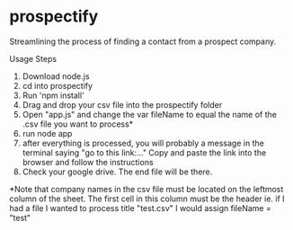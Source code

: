 # prospectify
Streamlining the process of finding a contact from a prospect company.

Usage Steps
1. Download node.js
2. cd into prospectify
3. Run 'npm install'
4. Drag and drop your csv file into the prospectify folder
5. Open "app.js" and change the var fileName to equal the name of the .csv file you want to process*
6. run node app
7. after everything is processed, you will probably a message in the terminal saying "go to this link:..." Copy and paste the link into the browser and follow the instructions
8. Check your google drive. The end file will be there.

*Note that company names in the csv file must be located on the leftmost column of the sheet. The first cell in this column must be the header
ie. if I had a file I wanted to process title "test.csv" I would assign fileName = "test"

